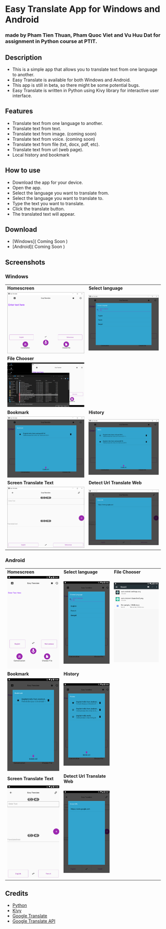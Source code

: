 # Easy Translate App for Windows and Android
### made by Pham Tien Thuan, Pham Quoc Viet and Vu Huu Dat for assignment in Python course at PTIT.
## Description
- This is a simple app that allows you to translate text from one language to another.
- Easy Translate is available for both Windows and Android.
- This app is still in beta, so there might be some potential bugs.
- Easy Translate is written in Python using Kivy library for interactive user interface.
## Features
- Translate text from one language to another.
- Translate text from text.
- Translate text from image. (coming soon)
- Translate text from voice. (coming soon)
- Translate text from file (txt, docx, pdf, etc). 
- Translate text from url (web page).
- Local history and bookmark
## How to use
- Download the app for your device.
- Open the app.
- Select the language you want to translate from.
- Select the language you want to translate to.
- Type the text you want to translate.
- Click the translate button.
- The translated text will appear.
## Download
- [Windows]( Coming Soon )
- [Android]( Coming Soon )
## Screenshots
### Windows
<table>
    <tr>
        <td><strong>Homescreen</strong></td>
        <td><strong>Select language</strong></td>
    </tr>
    <tr>
        <td><img src="screenshots/window/windows_home.png" width="100%"></td>
        <td><img src="screenshots/window/windows_search_language.png" width="100%"></td>
    <tr>
        <td><strong>File Chooser</strong></td>
    </tr>
    <tr>
        <td><img src="screenshots/window/windows_file_translate.png" width="100%"></td>
    <tr>
        <td><strong>Bookmark</strong></td>
        <td><strong>History</strong></td>
    </tr>
    <tr>
        <td><img src="screenshots/window/windows_bookmark.png" width="100%"></td>
        <td><img src="screenshots/window/windows_history.png" width="100%"></td>
    </tr>
    <tr>
        <td><strong>Screen Translate Text</strong></td>
        <td><strong>Detect Url Translate Web</strong></td>
    </tr>
    <tr>
        <td><img src="screenshots/window/windows_screen_translate_text.png" width="100%"></td>
         <td><img src="screenshots/window/windows_detect_url_translate.png" width="100%"></td>
    </tr>
</table>

### Android
<table>
    <tr>
        <td><strong>Homescreen</strong></td>
        <td><strong>Select language</strong></td>
        <td><strong>File Chooser</strong></td>
    </tr>
    <tr>
        <td><img src="screenshots/android/android_home.png" width="100%"></td>
        <td><img src="screenshots/android/android_search_language.png" width="100%"></td>
        <td><img src="screenshots/android/android_file_translate.png"></td>
    <tr>
        <td><strong>Bookmark</strong></td>
        <td><strong>History</strong></td>
    </tr>
    <tr>
        <td><img src="screenshots/android/android_bookmark.png" width="100%"></td>
        <td><img src="screenshots/android/android_history.png" width="100%"></td>
    </tr>
    <tr>
        <td><strong>Screen Translate Text</strong></td>
        <td><strong>Detect Url Translate Web</strong></td>
    </tr>
    <tr>
        <td><img src="screenshots/android/android_screen_translate_text.png" width="100%"></td>
         <td><img src="screenshots/android/android_detect_url_translate.png" width="100%"></td>
    </tr>
</table>

## Credits
- [Python](https://www.python.org/)
- [Kivy](https://kivy.org/)
- [Google Translate](https://translate.google.com/)
- [Google Translate API](https://pypi.org/project/googletrans/)
